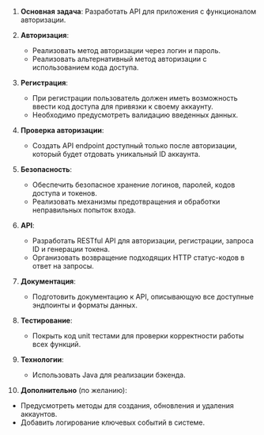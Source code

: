 1. **Основная задача**: Разработать API для приложения с функционалом авторизации.

2. **Авторизация**:
   - Реализовать метод авторизации через логин и пароль.
   - Реализовать альтернативный метод авторизации с использованием кода доступа.

3. **Регистрация**:
   - При регистрации пользователь должен иметь возможность ввести код доступа для привязки к своему аккаунту.
   - Необходимо предусмотреть валидацию введенных данных.

4. **Проверка авторизации**:
   - Создать API endpoint доступный только после авторизации, который будет отдовать уникальный ID аккаунта.

5. **Безопасность**:
   - Обеспечить безопасное хранение логинов, паролей, кодов доступа и токенов.
   - Реализовать механизмы предотвращения и обработки неправильных попыток входа.

6. **API**:
   - Разработать RESTful API для авторизации, регистрации, запроса ID и генерации токена.
   - Организовать возвращение подходящих HTTP статус-кодов в ответ на запросы.

7. **Документация**:
   - Подготовить документацию к API, описывающую все доступные эндпоинты и форматы данных.

8. **Тестирование**:
   - Покрыть код unit тестами для проверки корректности работы всех функций.

9. **Технологии**:
   - Использовать Java для реализации бэкенда.

10. **Дополнительно** (по желанию):
   - Предусмотреть методы для создания, обновления и удаления аккаунтов.
   - Добавить логирование ключевых событий в системе.

